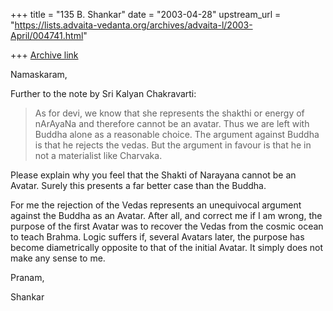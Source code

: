 +++
title = "135 B. Shankar"
date = "2003-04-28"
upstream_url = "https://lists.advaita-vedanta.org/archives/advaita-l/2003-April/004741.html"

+++
[Archive link](https://lists.advaita-vedanta.org/archives/advaita-l/2003-April/004741.html)

Namaskaram,

Further to the note by Sri Kalyan Chakravarti:

>As for devi, we know that she represents the shakthi or energy of nArAyaNa
>and therefore cannot be an avatar. Thus we are left with Buddha alone as a
>reasonable choice. The argument against Buddha is that he rejects the
>vedas. But the argument in favour is that he in not a materialist like
>Charvaka.

Please explain why you feel that the Shakti of Narayana cannot be an
Avatar. Surely this presents a far better case than the Buddha.

For me the rejection of the Vedas represents an unequivocal argument
against the Buddha as an Avatar. After all, and correct me if I am wrong,
the purpose of the first Avatar was to recover the Vedas from the cosmic
ocean to teach Brahma. Logic suffers if, several Avatars later, the purpose
has become diametrically opposite to that of the initial Avatar.  It simply
does not make any sense to me.

Pranam,

Shankar

